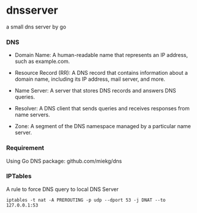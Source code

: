 # dnsserver
a small dns server by go

### DNS
- Domain Name: A human-readable name that represents an IP address, such as example.com.

- Resource Record (RR): A DNS record that contains information about a domain name, including its IP address, mail server, and more.

- Name Server: A server that stores DNS records and answers DNS queries.

- Resolver: A DNS client that sends queries and receives responses from name servers.

- Zone: A segment of the DNS namespace managed by a particular name server.

### Requirement
Using Go DNS package: github.com/miekg/dns


### IPTables
A rule to force DNS query to local DNS Server

`iptables -t nat -A PREROUTING -p udp --dport 53 -j DNAT --to 127.0.0.1:53`